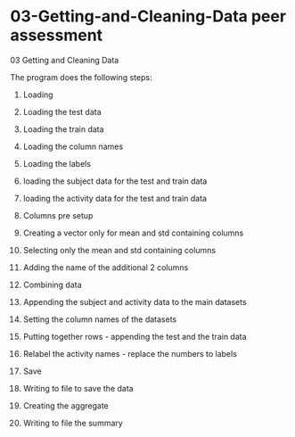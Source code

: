 03-Getting-and-Cleaning-Data peer assessment
============================

03 Getting and Cleaning Data

The program does the following steps:

1. Loading
1. Loading the test data
2. Loading the train data
3. Loading the column names
4. Loading the labels
5. loading the subject data for the test and train data
6. loading the activity data for the test and train data

2. Columns pre setup
1. Creating a vector only for mean and std containing columns
2. Selecting only the mean and std containing columns
3. Adding the name of the additional 2 columns

3. Combining data
1. Appending the subject and activity data to the main datasets
2. Setting the column names of the datasets
3. Putting together rows - appending the test and the train data
4. Relabel the activity names - replace the numbers to labels

4. Save
1. Writing to file to save the data
2. Creating the aggregate
3. Writing to file the summary

